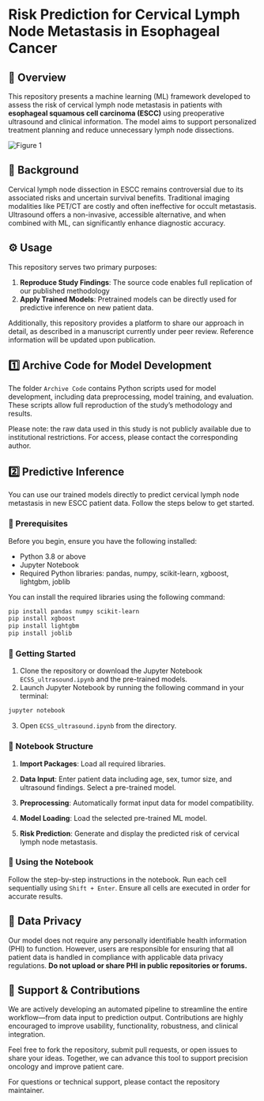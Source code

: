 # Risk Prediction for Cervical Lymph Node Metastasis in Esophageal Cancer

## 📌 Overview
This repository presents a machine learning (ML) framework developed to assess the risk of cervical lymph node metastasis in patients with **esophageal squamous cell carcinoma (ESCC)** using preoperative ultrasound and clinical information. The model aims to support personalized treatment planning and reduce unnecessary lymph node dissections. 

![Figure 1](blob/main/Figure%201.jpg)

## 🧬 Background
Cervical lymph node dissection in ESCC remains controversial due to its associated risks and uncertain survival benefits. Traditional imaging modalities like PET/CT are costly and often ineffective for occult metastasis. Ultrasound offers a non-invasive, accessible alternative, and when combined with ML, can significantly enhance diagnostic accuracy. 

## ⚙️ Usage

This repository serves two primary purposes:

1. **Reproduce Study Findings**: The source code enables full replication of our published methodology
2. **Apply Trained Models**: Pretrained models can be directly used for predictive inference on new patient data.

Additionally, this repository provides a platform to share our approach in detail, as described in a manuscript currently under peer review. Reference information will be updated upon publication.

## 1️⃣ Archive Code for Model Development

The folder `Archive Code` contains Python scripts used for model development, including data preprocessing, model training, and evaluation. These scripts allow full reproduction of the study’s methodology and results. 

Please note: the raw data used in this study is not publicly available due to institutional restrictions. For access, please contact the corresponding author.

## 2️⃣ Predictive Inference

You can use our trained models directly to predict cervical lymph node metastasis in new ESCC patient data. Follow the steps below to get started.

### 🧰 Prerequisites
Before you begin, ensure you have the following installed:

- Python 3.8 or above
- Jupyter Notebook
- Required Python libraries: pandas, numpy, scikit-learn, xgboost, lightgbm, joblib

You can install the required libraries using the following command:

```bash
pip install pandas numpy scikit-learn
pip install xgboost
pip install lightgbm
pip install joblib
```

### 🚀 Getting Started

1. Clone the repository or download the Jupyter Notebook `ECSS_ultrasound.ipynb` and the pre-trained models.
2. Launch Jupyter Notebook by running the following command in your terminal:
```bash
jupyter notebook
```
3. Open `ECSS_ultrasound.ipynb` from the directory.

### 📓 Notebook Structure

1. **Import Packages**: Load all required libraries.

2. **Data Input**: Enter patient data including age, sex, tumor size, and ultrasound findings. Select a pre-trained model.

3. **Preprocessing**: Automatically format input data for model compatibility.

4. **Model Loading**: Load the selected pre-trained ML model.

5. **Risk Prediction**: Generate and display the predicted risk of cervical lymph node metastasis.

### 🧪 Using the Notebook

Follow the step-by-step instructions in the notebook. Run each cell sequentially using `Shift + Enter`. Ensure all cells are executed in order for accurate results.


## 🔐 Data Privacy

Our model does not require any personally identifiable health information (PHI) to function. However, users are responsible for ensuring that all patient data is handled in compliance with applicable data privacy regulations. **Do not upload or share PHI in public repositories or forums.**

## 🤝 Support & Contributions

We are actively developing an automated pipeline to streamline the entire workflow—from data input to prediction output. Contributions are highly encouraged to improve usability, functionality, robustness, and clinical integration.

Feel free to fork the repository, submit pull requests, or open issues to share your ideas. Together, we can advance this tool to support precision oncology and improve patient care.

For questions or technical support, please contact the repository maintainer.

